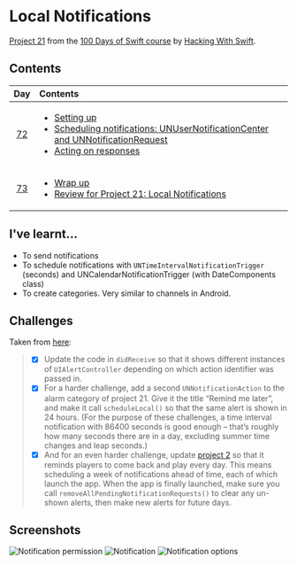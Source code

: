 # Local Notifications

[Project 21](https://www.hackingwithswift.com/read/21/overview) from the [100 Days of Swift course](https://www.hackingwithswift.com/100) by [Hacking With Swift](https://www.hackingwithswift.com/).

## Contents

|                      Day                      | Contents                                                                                                                                                                                                                                                                                           |
|:---------------------------------------------:|:---------------------------------------------------------------------------------------------------------------------------------------------------------------------------------------------------------------------------------------------------------------------------------------------------|
| [72](https://www.hackingwithswift.com/100/72) | <ul><li>[Setting up](https://www.hackingwithswift.com/read/21/1/setting-up)</li><li>[Scheduling notifications: UNUserNotificationCenter and UNNotificationRequest](https://www.hackingwithswift.com/read/21/2)</li><li>[Acting on responses](https://www.hackingwithswift.com/read/21/3)</li></ul> |
| [73](https://www.hackingwithswift.com/100/73) | <ul><li>[Wrap up](https://www.hackingwithswift.com/read/21/4)</li><li>[Review for Project 21: Local Notifications](https://www.hackingwithswift.com/review/hws/project-21-local-notifications)</li></ul>                                                                                           |

## I've learnt...

- To send notifications
- To schedule notifications with `UNTimeIntervalNotificationTrigger` (seconds) and UNCalendarNotificationTrigger (with DateComponents class)
- To create categories. Very similar to channels in Android.

## Challenges

Taken from [here](https://www.hackingwithswift.com/read/21/4):

>- [x] Update the code in `didReceive` so that it shows different instances of `UIAlertController` depending on which action identifier was passed in.
>- [x] For a harder challenge, add a second `UNNotificationAction` to the alarm category of project 21. Give it the title “Remind me later”, and make it call `scheduleLocal()` so that the same alert is shown in 24 hours. (For the purpose of these challenges, a time interval notification with 86400 seconds is good enough – that’s roughly how many seconds there are in a day, excluding summer time changes and leap seconds.)
>- [x] And for an even harder challenge, update [project 2](https://github.com/HenestrosaConH/100-days-of-swift/tree/main/Courses/02-GuessTheFlag) so that it reminds players to come back and play every day. This means scheduling a week of notifications ahead of time, each of which launch the app. When the app is finally launched, make sure you call `removeAllPendingNotificationRequests()` to clear any un-shown alerts, then make new alerts for future days.

## Screenshots

![Notification permission](./Screenshots/1.png)
![Notification](./Screenshots/2.png)
![Notification options](./Screenshots/3.png)
